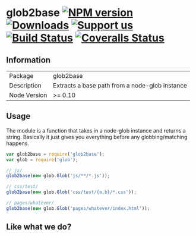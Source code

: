 # glob2base [![NPM version][npm-image]][npm-url] [![Downloads][downloads-image]][npm-url] [![Support us][gittip-image]][gittip-url] [![Build Status][travis-image]][travis-url] [![Coveralls Status][coveralls-image]][coveralls-url]


## Information

<table>
<tr>
<td>Package</td><td>glob2base</td>
</tr>
<tr>
<td>Description</td>
<td>Extracts a base path from a node-glob instance</td>
</tr>
<tr>
<td>Node Version</td>
<td>>= 0.10</td>
</tr>
</table>

## Usage

The module is a function that takes in a node-glob instance and returns a string. Basically it just gives you everything before any globbing/matching happens.

```javascript
var glob2base = require('glob2base');
var glob = require('glob');

// js/
glob2base(new glob.Glob('js/**/*.js'));

// css/test/
glob2base(new glob.Glob('css/test/{a,b}/*.css'));

// pages/whatever/
glob2base(new glob.Glob('pages/whatever/index.html'));
```

## Like what we do?

[gittip-url]: https://www.gittip.com/WeAreFractal/
[gittip-image]: http://img.shields.io/gittip/WeAreFractal.svg

[downloads-image]: http://img.shields.io/npm/dm/glob2base.svg
[npm-url]: https://npmjs.org/package/glob2base
[npm-image]: http://img.shields.io/npm/v/glob2base.svg

[travis-url]: https://travis-ci.org/wearefractal/glob2base
[travis-image]: http://img.shields.io/travis/wearefractal/glob2base.svg

[coveralls-url]: https://coveralls.io/r/wearefractal/glob2base
[coveralls-image]: http://img.shields.io/coveralls/wearefractal/glob2base/master.svg

